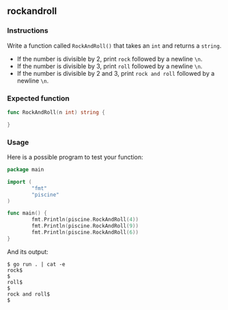 ## rockandroll

### Instructions

Write a function called `RockAndRoll()` that takes an `int` and returns a `string`.

- If the number is divisible by 2, print `rock` followed by a newline `\n`.
- If the number is divisible by 3, print `roll` followed by a newline `\n`.
- If the number is divisible by 2 and 3, print `rock and roll` followed by a newline `\n`.

### Expected function

```go
func RockAndRoll(n int) string {

}
```
### Usage

Here is a possible program to test your function:

```go
package main

import (
        "fmt"
        "piscine"
)

func main() {
        fmt.Println(piscine.RockAndRoll(4))
        fmt.Println(piscine.RockAndRoll(9))
        fmt.Println(piscine.RockAndRoll(6))
}
```
And its output:

```console
$ go run . | cat -e
rock$
$
roll$
$
rock and roll$
$
```
